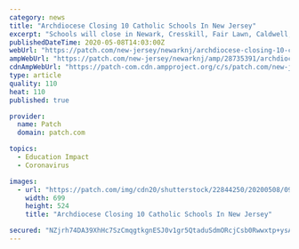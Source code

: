 ```yaml
---
category: news
title: "Archdiocese Closing 10 Catholic Schools In New Jersey"
excerpt: "Schools will close in Newark, Cresskill, Fair Lawn, Caldwell, Irvington, East Orange, Springfield, New Providence, Union and Elizabeth."
publishedDateTime: 2020-05-08T14:03:00Z
webUrl: "https://patch.com/new-jersey/newarknj/archdiocese-closing-10-catholic-schools-new-jersey"
ampWebUrl: "https://patch.com/new-jersey/newarknj/amp/28735391/archdiocese-closing-10-catholic-schools-new-jersey"
cdnAmpWebUrl: "https://patch-com.cdn.ampproject.org/c/s/patch.com/new-jersey/newarknj/amp/28735391/archdiocese-closing-10-catholic-schools-new-jersey"
type: article
quality: 110
heat: 110
published: true

provider:
  name: Patch
  domain: patch.com

topics:
  - Education Impact
  - Coronavirus

images:
  - url: "https://patch.com/img/cdn20/shutterstock/22844250/20200508/095716/styles/patch_image/public/shutterstock-258036947___08095629652.jpg?width=984"
    width: 699
    height: 524
    title: "Archdiocese Closing 10 Catholic Schools In New Jersey"

secured: "NZjrh74DA39XhHc7SzCmqgtkgnESJ0v1gr5QtaduSdmORcjCsb0Rwwxtp+ysAO/GHwvcsvp11HZ+1pjTI/T/uLvfWwiP6OqSebDx+TOr5bx30Ac+gNqyPimNhqST78LeQIbGHfsKI2dBFdaXpAJwV0Q7rNIkOqHBvCldzVEUWM1vKT9z1zm06RIPsGTmNuaY/yJVH4tkh8uBMeLNQLX7aLsfmDv6OCpF8s0uORMN6qDOLbE8tPi4f69s8p4K9O1G7/XepzcylMpGD7LQimYhXDLv3y+Zz9K87miwybNW3FoRwf/VUbNKa8raLNL4sC2V;uM97Z25KzSXkh1+w/Ck3/w=="
---
```



